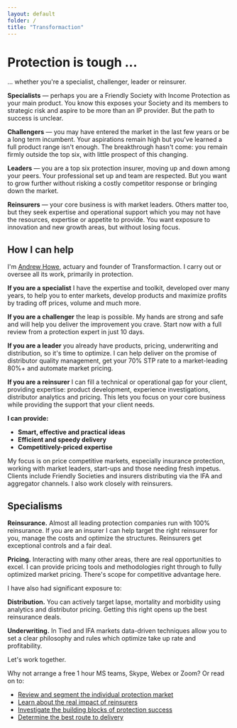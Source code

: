 ```yaml
---
layout: default
folder: /
title: "Transformaction"
---
```


# Protection is tough ...

... whether you're a specialist, challenger, leader or reinsurer.

**Specialists** &mdash; perhaps you are a Friendly Society with Income Protection as your main product. You know this exposes your Society and its members to strategic risk and aspire to be more than an IP provider. But the path to success is unclear.

**Challengers** &mdash; you may have entered the market in the last few years or be a long term incumbent. Your aspirations remain high but you've learned a full product range isn't enough. The breakthrough hasn't come: you remain firmly outside the top six, with little prospect of this changing.

**Leaders** &mdash; you are a top six protection insurer, moving up and down among your peers. Your professional set up and team are respected. But you want to grow further without risking a costly competitor response or bringing down the market.

**Reinsurers** &mdash; your core business is with market leaders. Others matter too, but they seek expertise and operational support which you may not have the resources, expertise or appetite to provide. You want exposure to innovation and new growth areas, but without losing focus.

## How I can help

I'm [Andrew Howe](https://www.linkedin.com/in/maverickactuary), actuary and founder of Transformaction. I carry out or oversee all its work, primarily in protection.

**If you are a specialist** I have the expertise and toolkit, developed over many years, to help you to enter markets, develop products and maximize profits by trading off prices, volume and much more.

**If you are a challenger** the leap is possible. My hands are strong and safe and will help you deliver the improvement you crave. Start now with a full review from a protection expert in just 10 days.

**If you are a leader** you already have products, pricing, underwriting and distribution, so it's time to optimize. I can help deliver on the promise of distributor quality management, get your 70% STP rate to a market-leading 80%+ and automate market pricing.

**If you are a reinsurer** I can fill a technical or operational gap for your client, providing expertise: product development, experience investigations, distributor analytics and pricing. This lets you focus on your core business while providing the support that your client needs.

**I can provide:**

+ **Smart, effective and practical ideas**
+ **Efficient and speedy delivery**
+ **Competitively-priced expertise**

My focus is on price competitive markets, especially insurance protection, working with market leaders, start-ups and those needing fresh impetus. Clients include Friendly Societies and insurers distributing via the IFA and aggregator channels. I also work closely with reinsurers.

## Specialisms

**Reinsurance.** Almost all leading protection companies run with 100% reinsurance. If you are an insurer I can help target the right reinsurer for you, manage the costs and optimize the structures. Reinsurers get exceptional controls and a fair deal.

**Pricing.** Interacting with many other areas, there are real opportunities to excel. I can provide pricing tools and methodologies right through to fully optimized market pricing. There's scope for competitive advantage here.

I have also had significant exposure to:

**Distribution.** You can actively target lapse, mortality and morbidity using analytics and distributor pricing. Getting this right opens up the best reinsurance deals.

**Underwriting.** In Tied and IFA markets data-driven techniques allow you to set a clear philosophy and rules which optimize take up rate and profitability.

Let's work together.

Why not arrange a free 1 hour MS teams, Skype, Webex or Zoom? Or read on to:

+ [Review and segment the individual protection market](/content/2marketplayers/)
+ [Learn about the real impact of reinsurers](/content/2marketplayers/reinsurers.html)
+ [Investigate the building blocks of protection success](/content/3buildingblocks/)
+ [Determine the best route to delivery](/content/4delivering/)
